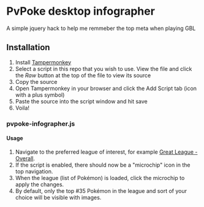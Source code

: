 # PvPoke desktop infographer

A simple jquery hack to help me remmeber the top meta when playing GBL

## Installation

1. Install [Tampermonkey](https://tampermonkey.net/)
1. Select a script in this repo that you wish to use. View the file and click the _Raw_ button at the top of the file to view its source
1. Copy the source
1. Open Tampermonkey in your browser and click the Add Script tab (icon with a plus symbol)
1. Paste the source into the script window and hit save
1. Voila!

### pvpoke-infographer.js
#### Usage

1. Navigate to the preferred league of interest, for example [Great League - Overall](https://pvpoke.com/rankings/all/1500/overall/).
1. If the script is enabled, there should now be a "microchip" icon in the top navigation.
1. When the league (list of Pokémon) is loaded, click the microchip to apply the changes.
1. By default, only the top #35 Pokémon in the league and sort of your choice will be visible with images.
